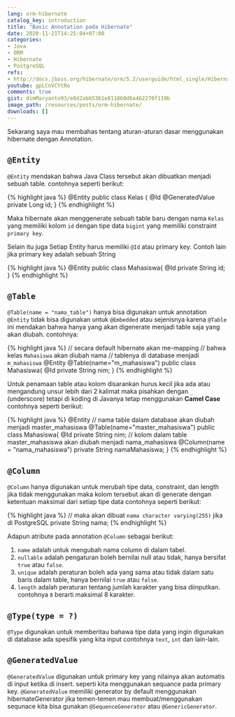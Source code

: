 ```yaml
---
lang: orm-hibernate
catalog_key: introduction
title: "Basic Annotation pada Hibernate"
date: 2020-11-21T14:25:04+07:00
categories:
- Java
- ORM
- Hibernate
- PostgreSQL
refs: 
- http://docs.jboss.org/hibernate/orm/5.2/userguide/html_single/Hibernate_User_Guide.html
youtube: gpLCnVCYtRo
comments: true
gist: dimMaryanto93/e8d2abb5361e811860d6a462270f119b
image_path: /resources/posts/orm-hibernate/
downloads: []
---
```


Sekarang saya mau membahas tentang aturan-aturan dasar menggunakan hibernate dengan Annotation.

<!--more-->

## `@Entity`

`@Entity` mendakan bahwa Java Class tersebut akan dibuatkan menjadi sebuah table. contohnya seperti berikut:

{% highlight java %}
@Entity
public class Kelas {
  @Id @GeneratedValue
  private Long id;
}
{% endhighlight %}

Maka hibernate akan menggenerate sebuah table baru dengan nama `Kelas` yang memiliki kolom `id` dengan tipe data `bigint` yang memiliki constraint `primary key`. 

Selain itu juga Setiap Entity harus memiliki `@Id` atau primary key. Contoh lain jika primary key adalah sebuah String

{% highlight java %}
@Entity
public class Mahasiswa{
  @Id
  private String id;
}
{% endhighlight %}

## `@Table`

`@Table(name = "nama_table")` hanya bisa digunakan untuk annotation `@Entity` tidak bisa digunakan untuk `@Embedded` atau sejenisnya karena `@Table` ini mendakan bahwa hanya yang akan digenerate menjadi table saja yang akan diubah. contohnya:

{% highlight java %}
// secara default hibernate akan me-mapping
// bahwa kelas `Mahasiswa` akan diubah nama
// tablenya di database menjadi `m_mahasiswa`
@Entity
@Table(name="m_mahasiswa")
public class Mahasiswa{
  @Id
  private String nim;
}
{% endhighlight %}

Untuk penamaan table atau kolom disarankan hurus kecil jika ada atau mengandung unsur lebih dari 2 kalimat maka pisahkan dengan `_` (underscore) tetapi di koding di Javanya tetap menggunakan **Camel Case** contohnya seperti berikut:

{% highlight java %}
@Entity
// nama table dalam database akan diubah menjadi master_mahasiswa
@Table(name="master_mahasiswa")
public class Mahasiswa{
  @Id
  private String nim;
  // kolom dalam table master_mahasiswa akan diubah menjadi nama_mahasiswa
  @Column(name = "nama_mahasiswa")
  private String namaMahasiswa;
}
{% endhighlight %}

## `@Column`

`@Column` hanya digunakan untuk merubah tipe data, constraint, dan length jika tidak menggunakan maka kolom tersebut akan di generate dengan ketentuan maksimal dari setiap tipe data contohnya seperti berikut:

{% highlight java %}
// maka akan dibuat `nama character varying(255)` jika di PostgreSQL
private String nama;
{% endhighlight %}

Adapun atribute pada annotation `@Column` sebagai berikut:

1. `name` adalah untuk mengubah nama column di dalam tabel.
2. `nullable` adalah pengaturan boleh bernilai null atau tidak, hanya bersifat `true` atau `false`.
3. `unique` adalah peraturan boleh ada yang sama atau tidak dalam satu baris dalam table, hanya bernilai `true` atau `false`.
4. `length` adalah peraturan tentang jumlah karakter yang bisa diinputkan. contohnya `8` berarti maksimal 8 karakter.

## `@Type(type = ?)`

`@Type` digunakan untuk memberitau bahawa tipe data yang ingin digunakan di database ada spesifik yang kita input contohnya `text`, `int` dan lain-lain.

## `@GeneratedValue`

`@GeneratedValue` digunakan untuk primary key yang nilainya akan automatis di input ketika di insert. seperti kita menggunakan sequance pada primary key. `@GeneratedValue` memiliki generator by default menggunakan hibernateGenerator jika temen-temen mau membuat/menggunakan sequnace kita bisa gunakan `@SequenceGenerator` atau `@GenericGenerator`.